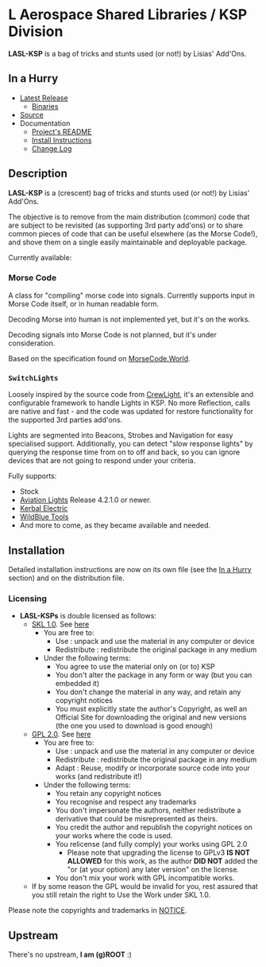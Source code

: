# L Aerospace Shared Libraries / KSP Division

**LASL-KSP** is a bag of tricks and stunts used (or not!) by Lisias' Add'Ons.


## In a Hurry

* [Latest Release](https://github.com/net-lisias-ksp/LASL-KSP/releases)
    + [Binaries](https://github.com/net-lisias-ksp/LASL-KSP/tree/Archive)
* [Source](https://github.com/net-lisias-ksp/LASL-KSP)
* Documentation
    + [Project's README](https://github.com/net-lisias-ksp/LASL-KSP/blob/master/README.md)
    + [Install Instructions](https://github.com/net-lisias-ksp/LASL-KSP/blob/master/INSTALL.md)
    + [Change Log](./CHANGE_LOG.md)


## Description

**LASL-KSP** is a (crescent) bag of tricks and stunts used (or not!) by Lisias' Add'Ons.

The objective is to remove from the main distribution (common) code that are subject to be revisited (as supporting 3rd party add'ons) or to share common pieces of code that can be useful elsewhere (as the Morse Code!), and shove them on a single easily maintainable and deployable package.

Currently available:

### Morse Code

A class for "compiling" morse code into signals. Currently supports input in Morse Code itself, or in human readable form.

Decoding Morse into human is not implemented yet, but it's on the works.

Decoding signals into Morse Code is not planned, but it's under consideration.

Based on the specification found on [MorseCode.World](https://morsecode.world/international/morse.html).

### `SwitchLights`

Loosely inspired by the source code from [CrewLight](https://github.com/Li0n-0/CrewLight), it's an extensible and configurable framework to handle Lights in KSP. No more Reflection, calls are native and fast - and the code was updated for restore functionality for the supported 3rd parties add'ons.

Lights are segmented into Beacons, Strobes and Navigation for easy specialised support. Additionally, you can detect "slow response lights" by querying the response time from on to off and back, so you can ignore devices that are not going to respond under your criteria.

Fully supports:

* Stock
* [Aviation Lights](https://forum.kerbalspaceprogram.com/index.php?/topic/211781-*/) Release 4.2.1.0 or newer.
* [Kerbal Electric](https://forum.kerbalspaceprogram.com/index.php?/topic/165449-*/)
* [WildBlue Tools](https://forum.kerbalspaceprogram.com/index.php?/topic/163889-wild-blue-industries-crafts/)
* And more to come, as they became available and needed.


## Installation

Detailed installation instructions are now on its own file (see the [In a Hurry](#in-a-hurry) section) and on the distribution file.

### Licensing

* **LASL-KSPs** is double licensed as follows:
	+ [SKL 1.0](https://ksp.lisias.net/SKL-1_0.txt). See [here](./LICENSE.KSPe.SKL-1_0)
		+ You are free to:
			- Use : unpack and use the material in any computer or device
			- Redistribute : redistribute the original package in any medium
		+ Under the following terms:
			- You agree to use the material only on (or to) KSP
			- You don't alter the package in any form or way (but you can embedded it)
			- You don't change the material in any way, and retain any copyright notices
			- You must explicitly state the author's Copyright, as well an Official Site for downloading the original and new versions (the one you used to download is good enough)
	+ [GPL 2.0](https://www.gnu.org/licenses/gpl-2.0.txt). See [here](./LICENSE.KSPe.GPL-2_0)
		+ You are free to:
			- Use : unpack and use the material in any computer or device
			- Redistribute : redistribute the original package in any medium
			- Adapt : Reuse, modify or incorporate source code into your works (and redistribute it!) 
		+ Under the following terms:
			- You retain any copyright notices
			- You recognise and respect any trademarks
			- You don't impersonate the authors, neither redistribute a derivative that could be misrepresented as theirs.
			- You credit the author and republish the copyright notices on your works where the code is used.
			- You relicense (and fully comply) your works using GPL 2.0
				- Please note that upgrading the license to GPLv3 **IS NOT ALLOWED** for this work, as the author **DID NOT** added the "or (at your option) any later version" on the license.
			- You don't mix your work with GPL incompatible works.
	* If by some reason the GPL would be invalid for you, rest assured that you still retain the right to Use the Work under SKL 1.0. 

Please note the copyrights and trademarks in [NOTICE](./NOTICE).


## Upstream

There's no upstream, **I am (g)ROOT** :)
